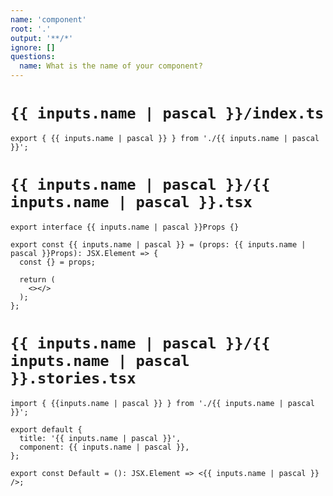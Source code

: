 ```yaml
---
name: 'component'
root: '.'
output: '**/*'
ignore: []
questions:
  name: What is the name of your component?
---
```


# `{{ inputs.name | pascal }}/index.ts`

```tsx
export { {{ inputs.name | pascal }} } from './{{ inputs.name | pascal }}';
```

# `{{ inputs.name | pascal }}/{{ inputs.name | pascal }}.tsx`

```tsx
export interface {{ inputs.name | pascal }}Props {}

export const {{ inputs.name | pascal }} = (props: {{ inputs.name | pascal }}Props): JSX.Element => {
  const {} = props;

  return (
    <></>
  );
};

```

# `{{ inputs.name | pascal }}/{{ inputs.name | pascal  }}.stories.tsx`

```tsx
import { {{inputs.name | pascal }} } from './{{ inputs.name | pascal }}';

export default {
  title: '{{ inputs.name | pascal }}',
  component: {{ inputs.name | pascal }},
};

export const Default = (): JSX.Element => <{{ inputs.name | pascal }} />;

```
